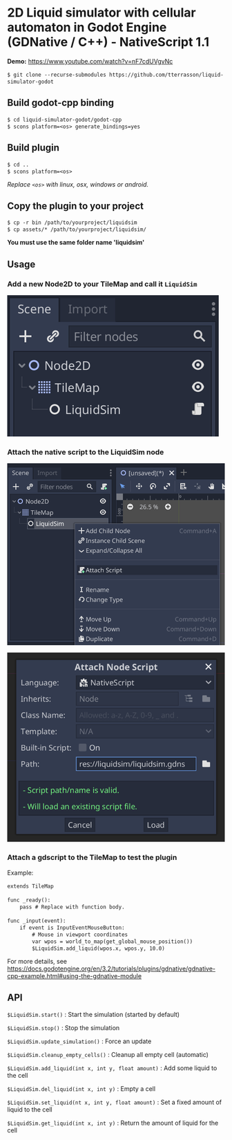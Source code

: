 # 2D Liquid simulator with cellular automaton in Godot Engine (GDNative / C++) - NativeScript 1.1

**Demo:** https://www.youtube.com/watch?v=nF7cdUVgvNc

```
$ git clone --recurse-submodules https://github.com/tterrasson/liquid-simulator-godot
```

## Build godot-cpp binding
```
$ cd liquid-simulator-godot/godot-cpp
$ scons platform=<os> generate_bindings=yes
```

## Build plugin
```
$ cd ..
$ scons platform=<os>
```

*Replace `<os>` with linux, osx, windows or android.*

## Copy the plugin to your project
```
$ cp -r bin /path/to/yourproject/liquidsim
$ cp assets/* /path/to/yourproject/liquidsim/
```

**You must use the same folder name 'liquidsim'**

## Usage

### Add a new Node2D to your TileMap and call it `LiquidSim`

![alt text](doc/media/1.png?raw=true)

### Attach the native script to the LiquidSim node

![alt text](doc/media/2.png?raw=true)

![alt text](doc/media/3.png?raw=true)

### Attach a gdscript to the TileMap to test the plugin

Example:

```
extends TileMap

func _ready():
	pass # Replace with function body.

func _input(event):
	if event is InputEventMouseButton:
        # Mouse in viewport coordinates
		var wpos = world_to_map(get_global_mouse_position())
		$LiquidSim.add_liquid(wpos.x, wpos.y, 10.0)
```

For more details, see https://docs.godotengine.org/en/3.2/tutorials/plugins/gdnative/gdnative-cpp-example.html#using-the-gdnative-module

## API

`$LiquidSim.start()` : Start the simulation (started by default)

`$LiquidSim.stop()` : Stop the simulation

`$LiquidSim.update_simulation()` : Force an update

`$LiquidSim.cleanup_empty_cells()` : Cleanup all empty cell (automatic)

`$LiquidSim.add_liquid(int x, int y, float amount)` : Add some liquid to the cell

`$LiquidSim.del_liquid(int x, int y)` : Empty a cell

`$LiquidSim.set_liquid(nt x, int y, float amount)` : Set a fixed amount of liquid to the cell

`$LiquidSim.get_liquid(int x, int y)` : Return the amount of liquid for the cell

